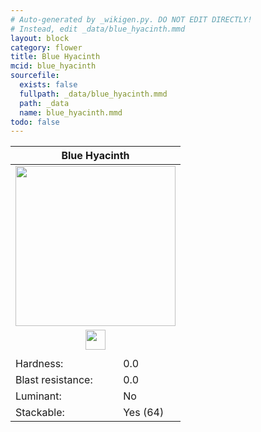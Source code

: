 ```yaml
---
# Auto-generated by _wikigen.py. DO NOT EDIT DIRECTLY!
# Instead, edit _data/blue_hyacinth.mmd
layout: block
category: flower
title: Blue Hyacinth
mcid: blue_hyacinth
sourcefile:
  exists: false
  fullpath: _data/blue_hyacinth.mmd
  path: _data
  name: blue_hyacinth.mmd
todo: false
---
```


<table class="block-info"><thead><tr>
<th colspan=2>Blue Hyacinth</th>
</tr></thead><tbody>
<tr><td colspan=2 class="cell-image-big" style="text-align:center"><img onerror="this.src={{ "/img/missing_lg.png" | relative_url | jsonify | escape }}" src="/allotment/img/textures/allotment/blue_hyacinth.png" width="256" height="256" alt="" class="preview-icon"></td></tr>
<tr><td colspan=2 class="cell-image-small" style="text-align:center"><img onerror="this.src={{ "/img/missing.png" | relative_url | jsonify | escape }}" src="/allotment/img/inventory_textures/allotment/blue_hyacinth.png" width="32" height="32" alt="" class="inventory-icon"></td></tr>
<tr><td colspan=2 style="text-align:center"><span class="tool-info tool-none tool-level-0" title="Does not require or break faster with any tool"></span></td></tr>
<tr><td>Hardness:</td><td>0.0</td></tr>
<tr><td>Blast resistance:</td><td>0.0</td></tr>
<tr><td>Luminant:</td><td>No</td></tr>
<tr><td>Stackable:</td><td>Yes (64)</td></tr>
</tbody></table>

